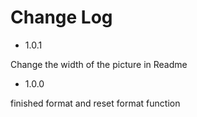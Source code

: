 # Change Log

- 1.0.1

Change the width of the picture in Readme

- 1.0.0 

finished format and reset format function